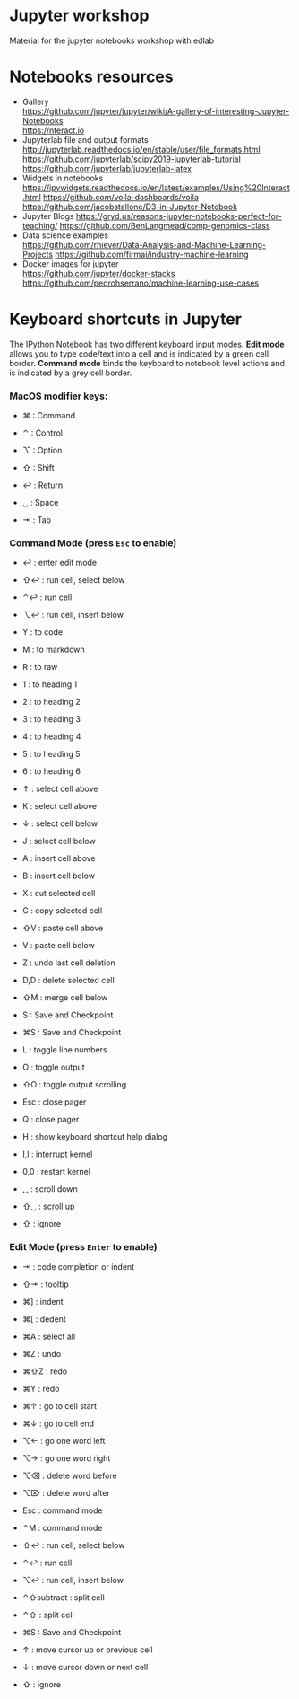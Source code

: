 # Jupyter workshop
Material for the jupyter notebooks workshop with edlab

# Notebooks resources
- Gallery  
https://github.com/jupyter/jupyter/wiki/A-gallery-of-interesting-Jupyter-Notebooks  
https://nteract.io
- Jupyterlab file and output formats  
http://jupyterlab.readthedocs.io/en/stable/user/file_formats.html  
https://github.com/jupyterlab/scipy2019-jupyterlab-tutorial  
https://github.com/jupyterlab/jupyterlab-latex  
- Widgets in notebooks
https://ipywidgets.readthedocs.io/en/latest/examples/Using%20Interact.html
https://github.com/voila-dashboards/voila
https://github.com/jacobstallone/D3-in-Jupyter-Notebook
- Jupyter Blogs
https://gryd.us/reasons-jupyter-notebooks-perfect-for-teaching/
https://github.com/BenLangmead/comp-genomics-class
- Data science examples  
https://github.com/rhiever/Data-Analysis-and-Machine-Learning-Projects
https://github.com/firmai/industry-machine-learning
- Docker images for jupyter  
https://github.com/jupyter/docker-stacks
https://github.com/pedrohserrano/machine-learning-use-cases


# Keyboard shortcuts in Jupyter

The IPython Notebook has two different keyboard input modes. **Edit mode** allows you to type code/text into a cell and is indicated by a green cell border. **Command mode** binds the keyboard to notebook level actions and is indicated by a grey cell border.

### MacOS modifier keys:

- ⌘  : Command

- ⌃  : Control

- ⌥  : Option

- ⇧  : Shift

- ↩  : Return

- ␣  : Space

- ⇥  : Tab

### Command Mode (press `Esc` to enable)

- ↩  : enter edit mode

- ⇧↩  : run cell, select below

- ⌃↩  : run cell

- ⌥↩  : run cell, insert below

- Y  : to code

- M  : to markdown

- R  : to raw

- 1  : to heading 1

- 2  : to heading 2

- 3  : to heading 3

- 4  : to heading 4

- 5  : to heading 5

- 6  : to heading 6

- ↑  : select cell above

- K  : select cell above

- ↓  : select cell below

- J  : select cell below

- A  : insert cell above

- B  : insert cell below

- X  : cut selected cell

- C  : copy selected cell

- ⇧V  : paste cell above

- V  : paste cell below

- Z  : undo last cell deletion

- D,D  : delete selected cell

- ⇧M  : merge cell below

- S  : Save and Checkpoint

- ⌘S  : Save and Checkpoint

- L  : toggle line numbers

- O  : toggle output

- ⇧O  : toggle output scrolling

- Esc  : close pager

- Q  : close pager

- H  : show keyboard shortcut help dialog

- I,I  : interrupt kernel

- 0,0  : restart kernel

- ␣  : scroll down

- ⇧␣  : scroll up

- ⇧  : ignore

### Edit Mode (press `Enter` to enable)

- ⇥  : code completion or indent

- ⇧⇥  : tooltip

- ⌘]  : indent

- ⌘[  : dedent

- ⌘A  : select all

- ⌘Z  : undo

- ⌘⇧Z  : redo

- ⌘Y  : redo

- ⌘↑  : go to cell start

- ⌘↓  : go to cell end

- ⌥←  : go one word left

- ⌥→  : go one word right

- ⌥⌫  : delete word before

- ⌥⌦  : delete word after

- Esc  : command mode

- ⌃M  : command mode

- ⇧↩  : run cell, select below

- ⌃↩  : run cell

- ⌥↩  : run cell, insert below

- ⌃⇧subtract  : split cell

- ⌃⇧  : split cell

- ⌘S  : Save and Checkpoint

- ↑  : move cursor up or previous cell

- ↓  : move cursor down or next cell

- ⇧  : ignore


